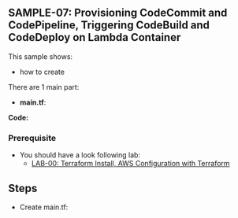 ## SAMPLE-07: Provisioning CodeCommit and CodePipeline, Triggering CodeBuild and CodeDeploy on Lambda Container

This sample shows:
- how to create 

There are 1 main part:
- **main.tf**:

**Code:** 


### Prerequisite

- You should have a look following lab: 
  - [LAB-00: Terraform Install, AWS Configuration with Terraform](https://github.com/omerbsezer/Fast-Terraform/blob/main/LAB00-Terraform-Install-AWS-Configuration.md)

## Steps

- Create main.tf:
 
```

```
